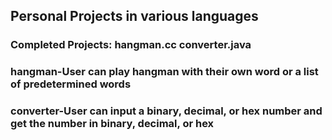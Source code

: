 ## Personal Projects in various languages
### Completed Projects: hangman.cc converter.java
### hangman-User can play hangman with their own word or a list of predetermined words
### converter-User can input a binary, decimal, or hex number and get the number in binary, decimal, or hex
